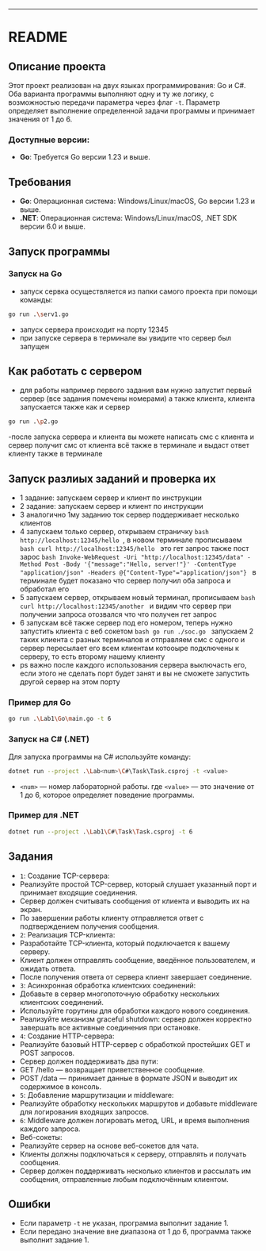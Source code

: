 
---

# README

## Описание проекта

Этот проект реализован на двух языках программирования: Go и C#. Оба варианта программы выполняют одну и ту же логику, с возможностью передачи параметра через флаг `-t`. Параметр определяет выполнение определенной задачи программы и принимает значения от 1 до 6.

### Доступные версии:
- **Go**: Требуется Go версии 1.23 и выше.

## Требования

- **Go**: Операционная система: Windows/Linux/macOS, Go версии 1.23 и выше.
- **.NET**: Операционная система: Windows/Linux/macOS, .NET SDK версии 6.0 и выше.

## Запуск программы

### Запуск на Go

- запуск сервка осуществляется из папки самого проекта при помощи команды: 
```bash
go run .\serv1.go
```
- запуск сервера происходит на порту 12345
- при запуске сервера в терминале вы увидите что сервер был запущен
## Как работать с сервером
- для работы например первого задания вам нужно запустит первый сервер (все задания помечены номерами) а также клиента, клиента запускается также как и сервер   
```bash
go run .\p2.go
```
-после запуска сервера и клиента вы можете написать смс с клиента и сервер получит смс от клиента всё также в терминале и выдаст ответ клиенту также в терминале

## Запуск разлиых заданий и проверка их
- 1 задание: запускаем сервер и клиент по инструкции
- 2 задание: запускаем сервер и клиент по инструкции
- 3 аналогично 1му заданию ток сервер поддерживает несколько клиентов
- 4 запускаем только сервер, открываем страничку ```bash http://localhost:12345/hello ```, в  новом терминале прописываем ```bash curl http://localhost:12345/hello ``` это гет запрос также пост зарос ```bash Invoke-WebRequest -Uri "http://localhost:12345/data" -Method Post -Body '{"message":"Hello, server!"}' -ContentType "application/json" -Headers @{"Content-Type"="application/json"} ``` в терминале будет показано что сервер получил оба запроса и обработал его
- 5 запускаем сервер, открываем новый терминал, прописываем ```bash curl http://localhost:12345/another ``` и видим что сервер при получении запроса отозвался что что получен гет запрос
- 6 запускам всё также сервер под его номером, теперь нужно запустить клиента с веб сокетом ```bash go run ./soc.go ``` запускаем 2 таких клиента с разных терминалов и отправляем смс с одного и сервер пересылает его всем клиентам котооыре подключены к серверу, то есть второму нашему клиенту
- ps важно после каждого использования сервера выключасть его, если этого не сделать порт будет занят и вы не сможете запустить другой сервер на этом порту 
### Пример для Go

```bash
go run .\Lab1\Go\main.go -t 6
```

### Запуск на C# (.NET)

Для запуска программы на C# используйте команду:

```bash
dotnet run --project .\Lab<num>\C#\Task\Task.csproj -t <value>
```

- `<num>` — номер лабораторной работы.
где `<value>` — это значение от 1 до 6, которое определяет поведение программы.

### Пример для .NET

```bash
dotnet run --project .\Lab1\C#\Task\Task.csproj -t 6
```

## Задания

- `1`: Создание TCP-сервера:
-	Реализуйте простой TCP-сервер, который слушает указанный порт и принимает входящие соединения.
-	Сервер должен считывать сообщения от клиента и выводить их на экран.
-	По завершении работы клиенту отправляется ответ с подтверждением получения сообщения.
- `2`: Реализация TCP-клиента:
-	Разработайте TCP-клиента, который подключается к вашему серверу.
-	Клиент должен отправлять сообщение, введённое пользователем, и ожидать ответа.
-	После получения ответа от сервера клиент завершает соединение.
- `3`: Асинхронная обработка клиентских соединений:
-	Добавьте в сервер многопоточную обработку нескольких клиентских соединений.
-	Используйте горутины для обработки каждого нового соединения.
-	Реализуйте механизм graceful shutdown: сервер должен корректно завершать все активные соединения при остановке.
- `4`: Создание HTTP-сервера:
-	Реализуйте базовый HTTP-сервер с обработкой простейших GET и POST запросов.
-	Сервер должен поддерживать два пути:
-	GET /hello — возвращает приветственное сообщение.
-	POST /data — принимает данные в формате JSON и выводит их содержимое в консоль.
- `5`: Добавление маршрутизации и middleware:
-	Реализуйте обработку нескольких маршрутов и добавьте middleware для логирования входящих запросов.
- `6`: Middleware должен логировать метод, URL, и время выполнения каждого запроса.
-	Веб-сокеты:
-	Реализуйте сервер на основе веб-сокетов для чата.
-	Клиенты должны подключаться к серверу, отправлять и получать сообщения.
-	Сервер должен поддерживать несколько клиентов и рассылать им сообщения, отправленные любым подключённым клиентом.

## Ошибки

- Если параметр `-t` не указан, программа выполнит задание 1.
- Если передано значение вне диапазона от 1 до 6, программа также выполнит задание 1.
